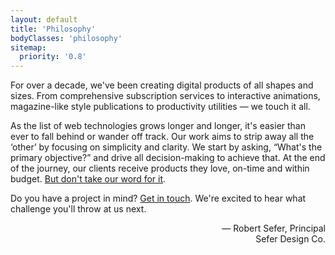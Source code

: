 ```yaml
---
layout: default
title: 'Philosophy'
bodyClasses: 'philosophy'
sitemap:
  priority: '0.8'
---
```


For over a decade, we've been creating digital products of all shapes and sizes. From comprehensive subscription services to interactive animations, magazine-like style publications to productivity utilities &mdash; we touch it all.

As the list of web technologies grows longer and longer, it's easier than ever to fall behind or wander off track. Our work aims to strip away all the &lsquo;other&rsquo; by focusing on simplicity and clarity. We start by asking, &ldquo;What's the primary objective?&rdquo; and drive all decision-making to achieve that. At the end of the journey, our clients receive products they love, on-time and within budget. [But don't take our word for it](/case-studies/).

Do you have a project in mind? [Get in touch](/contact/). We're excited to hear what challenge you'll throw at us next.

<p style="text-align: right;">&mdash; Robert Sefer, Principal<br>Sefer Design Co.</p>
